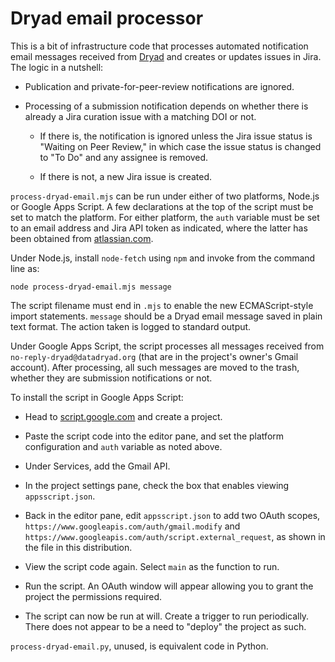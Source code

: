 # Dryad email processor

This is a bit of infrastructure code that processes automated
notification email messages received from
[Dryad](https://datadryad.org) and creates or updates issues in Jira.
The logic in a nutshell:

- Publication and private-for-peer-review notifications are ignored.

- Processing of a submission notification depends on whether there is
  already a Jira curation issue with a matching DOI or not.

  - If there is, the notification is ignored unless the Jira issue
    status is "Waiting on Peer Review," in which case the issue status
    is changed to "To Do" and any assignee is removed.

  - If there is not, a new Jira issue is created.

`process-dryad-email.mjs` can be run under either of two platforms,
Node.js or Google Apps Script.  A few declarations at the top of the
script must be set to match the platform.  For either platform, the
`auth` variable must be set to an email address and Jira API token as
indicated, where the latter has been obtained from
[atlassian.com](https://atlassian.com).

Under Node.js, install `node-fetch` using `npm` and invoke from the
command line as:

```
node process-dryad-email.mjs message
```

The script filename must end in `.mjs` to enable the new
ECMAScript-style import statements.  `message` should be a Dryad email
message saved in plain text format.  The action taken is logged to
standard output.

Under Google Apps Script, the script processes all messages received
from `no-reply-dryad@datadryad.org` (that are in the project's owner's
Gmail account).  After processing, all such messages are moved to the
trash, whether they are submission notifications or not.

To install the script in Google Apps Script:

- Head to [script.google.com](https://script.google.com) and create a
  project.

- Paste the script code into the editor pane, and set the platform
  configuration and `auth` variable as noted above.

- Under Services, add the Gmail API.

- In the project settings pane, check the box that enables viewing
  `appsscript.json`.

- Back in the editor pane, edit `appsscript.json` to add two OAuth
  scopes, `https://www.googleapis.com/auth/gmail.modify` and
  `https://www.googleapis.com/auth/script.external_request`, as shown
  in the file in this distribution.

- View the script code again.  Select `main` as the function to run.

- Run the script.  An OAuth window will appear allowing you to grant
  the project the permissions required.

- The script can now be run at will.  Create a trigger to run
  periodically.  There does not appear to be a need to "deploy" the
  project as such.

`process-dryad-email.py`, unused, is equivalent code in Python.
